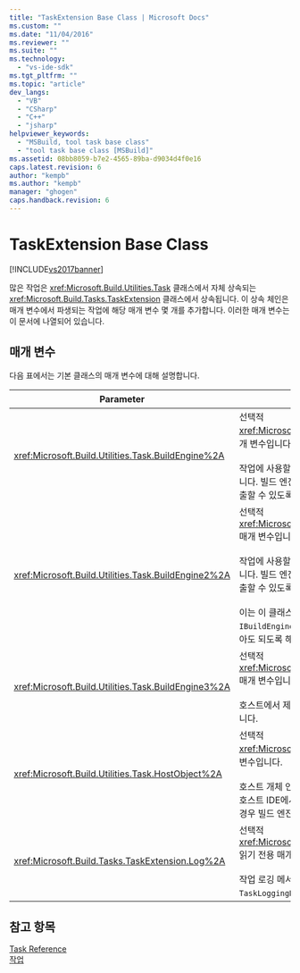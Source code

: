 ```yaml
---
title: "TaskExtension Base Class | Microsoft Docs"
ms.custom: ""
ms.date: "11/04/2016"
ms.reviewer: ""
ms.suite: ""
ms.technology: 
  - "vs-ide-sdk"
ms.tgt_pltfrm: ""
ms.topic: "article"
dev_langs: 
  - "VB"
  - "CSharp"
  - "C++"
  - "jsharp"
helpviewer_keywords: 
  - "MSBuild, tool task base class"
  - "tool task base class [MSBuild]"
ms.assetid: 08bb8059-b7e2-4565-89ba-d9034d4f0e16
caps.latest.revision: 6
author: "kempb"
ms.author: "kempb"
manager: "ghogen"
caps.handback.revision: 6
---
```

# TaskExtension Base Class
[!INCLUDE[vs2017banner](../code-quality/includes/vs2017banner.md)]

많은 작업은 <xref:Microsoft.Build.Utilities.Task> 클래스에서 자체 상속되는 <xref:Microsoft.Build.Tasks.TaskExtension> 클래스에서 상속됩니다.  이 상속 체인은 매개 변수에서 파생되는 작업에 해당 매개 변수 몇 개를 추가합니다.  이러한 매개 변수는 이 문서에 나열되어 있습니다.  
  
## 매개 변수  
 다음 표에서는 기본 클래스의 매개 변수에 대해 설명합니다.  
  
|Parameter|설명|  
|---------------|--------|  
|<xref:Microsoft.Build.Utilities.Task.BuildEngine%2A>|선택적 <xref:Microsoft.Build.Framework.IBuildEngine> 매개 변수입니다.<br /><br /> 작업에 사용할 수 있는 빌드 엔진 인터페이스를 지정합니다.  빌드 엔진에서는 작업에서 빌드 엔진으로 다시 호출할 수 있도록 이 매개 변수를 자동으로 설정합니다.|  
|<xref:Microsoft.Build.Utilities.Task.BuildEngine2%2A>|선택적 <xref:Microsoft.Build.Framework.IBuildEngine2> 매개 변수입니다.<br /><br /> 작업에 사용할 수 있는 빌드 엔진 인터페이스를 지정합니다.  빌드 엔진에서는 작업에서 빌드 엔진으로 다시 호출할 수 있도록 이 매개 변수를 자동으로 설정합니다.<br /><br /> 이는 이 클래스에서 상속하는 작업 작성자가 값을 `IBuildEngine`에서 `IBuildEngine2`로 캐스트하지 않아도 되도록 해 주는 편의 속성입니다.|  
|<xref:Microsoft.Build.Utilities.Task.BuildEngine3%2A>|선택적 <xref:Microsoft.Build.Framework.IBuildEngine3> 매개 변수입니다.<br /><br /> 호스트에서 제공하는 빌드 엔진 인터페이스를 지정합니다.|  
|<xref:Microsoft.Build.Utilities.Task.HostObject%2A>|선택적 <xref:Microsoft.Build.Framework.ITaskHost> 매개 변수입니다.<br /><br /> 호스트 개체 인스턴스를 지정합니다\(null일 수 있음\).  호스트 IDE에서 호스트 개체를 이 특정 작업과 연결한 경우 빌드 엔진에서 이 속성을 설정합니다.|  
|<xref:Microsoft.Build.Tasks.TaskExtension.Log%2A>|선택적 <xref:Microsoft.Build.Utilities.TaskLoggingHelper> 읽기 전용 매개 변수입니다.<br /><br /> 작업 로깅 메서드가 들어 있는 `TaskLoggingHelperExtension` 개체를 가져옵니다.|  
  
## 참고 항목  
 [Task Reference](../msbuild/msbuild-task-reference.md)   
 [작업](../msbuild/msbuild-tasks.md)